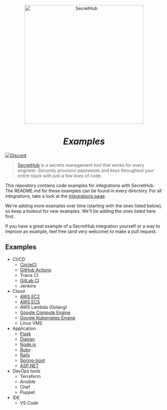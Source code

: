 <p align="center">
  <img src="https://secrethub.io/img/secrethub-logo.svg" alt="SecretHub" width="380px"/>
</p>
<h1 align="center">
  <i>Examples</i>
</h1>

[![Discord](https://img.shields.io/badge/chat-on%20discord-7289da.svg?logo=discord)](https://discord.gg/NWmxVeb)

> [SecretHub][secrethub] is a secrets management tool that works for every engineer. Securely provision passwords and keys throughout your entire stack with just a few lines of code.

This repository contains code examples for integrations with SecretHub. The README.md for these examples can be found in every directory. For all integrations, take a look at the [integrations page](https://secrethub.io/docs/#integrations).

We're adding more examples over time (starting with the ones listed below), so keep a lookout for new examples. We'll be adding the ones listed here first.

If you have a great example of a SecretHub integration yourself or a way to improve an example, feel free (and very welcome) to make a pull request.

## Examples

* CI/CD
  * [CircleCI](ci/circleci/)
  * [GitHub Actions](ci/github-actions/publish-docker/.github/workflows/main.yml)
  * Travis CI
  * [GitLab CI](ci/gitlab-ci/)
  * Jenkins
* Cloud
  * [AWS EC2](aws/ec2)
  * [AWS ECS](aws/ecs/)
  * AWS Lambda (Golang)
  * [Google Compute Engine](google-cloud/gce)
  * [Google Kubernetes Engine](google-cloud/gke)
  * Linux VMS
* Application
  * [Flask](application/flask)
  * [Django](application/django)
  * [Node.js](application/nodejs)
  * [Ruby](application/ruby)
  * [Rails](application/rails)
  * [Spring-boot](application/spring-boot)
  * [ASP.NET](application/aspnet)
* DevOps tools
  * Terraform
  * Ansible
  * Chef
  * Puppet
* IDE
  * VS Code

[secrethub]: https://secrethub.io/
